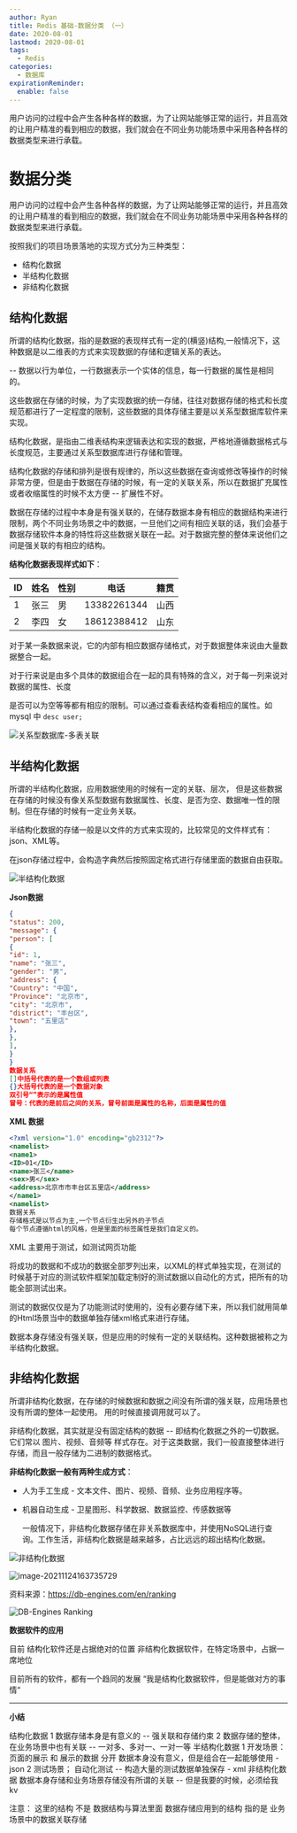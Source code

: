 ```yaml
---
author: Ryan
title: Redis 基础-数据分类 （一）
date: 2020-08-01
lastmod: 2020-08-01
tags:
  - Redis
categories:
  - 数据库
expirationReminder:
  enable: false
---
```



用户访问的过程中会产生各种各样的数据，为了让网站能够正常的运行，并且高效的让用户精准的看到相应的数据，我们就会在不同业务功能场景中采用各种各样的数据类型来进行承载。


# **数据分类**

用户访问的过程中会产生各种各样的数据，为了让网站能够正常的运行，并且高效的让用户精准的看到相应的数据，我们就会在不同业务功能场景中采用各种各样的数据类型来进行承载。

按照我们的项目场景落地的实现方式分为三种类型：

- 结构化数据
- 半结构化数据
- 非结构化数据



## 结构化数据

所谓的结构化数据，指的是数据的表现样式有一定的(横竖)结构,一般情况下，这种数据是以二维表的方式来实现数据的存储和逻辑关系的表达。

-- 数据以行为单位，一行数据表示一个实体的信息，每一行数据的属性是相同的。

这些数据在存储的时候，为了实现数据的统一存储，往往对数据存储的格式和长度规范都进行了一定程度的限制，这些数据的具体存储主要是以关系型数据库软件来实现。

结构化数据，是指由二维表结构来逻辑表达和实现的数据，严格地遵循数据格式与长度规范，主要通过关系型数据库进行存储和管理。

结构化数据的存储和排列是很有规律的，所以这些数据在查询或修改等操作的时候非常方便，但是由于数据在存储的时候，有一定的关联关系，所以在数据扩充属性或者收缩属性的时候不太方便 -- 扩展性不好。



数据在存储的过程中本身是有强关联的，在储存数据本身有相应的数据结构来进行限制，两个不同业务场景之中的数据，一旦他们之间有相应关联的话，我们会基于数据存储软件本身的特性将这些数据关联在一起。对于数据完整的整体来说他们之间是强关联的有相应的结构。



**结构化数据表现样式如下**：

| ID   | 姓名 | 性别 | 电话        | 籍贯 |
| ---- | ---- | ---- | ----------- | ---- |
| 1    | 张三 | 男   | 13382261344 | 山西 |
| 2    | 李四 | 女   | 18612388412 | 山东 |



对于某一条数据来说，它的内部有相应数据存储格式，对于数据整体来说由大量数据整合一起。

对于行来说是由多个具体的数据组合在一起的具有特殊的含义，对于每一列来说对数据的属性、长度

是否可以为空等等都有相应的限制。可以通过查看表结构查看相应的属性。如 mysql 中 `desc user;`



![关系型数据库-多表关联](https://xin997.oss-cn-beijing.aliyuncs.com/xinblogs/webimg-Linux/elks/%E5%85%B3%E7%B3%BB%E5%9E%8B%E6%95%B0%E6%8D%AE%E5%BA%93-%E5%A4%9A%E8%A1%A8%E5%85%B3%E8%81%94.png)

## 半结构化数据



所谓的半结构化数据，应用数据使用的时候有一定的关联、层次， 但是这些数据在存储的时候没有像关系型数据有数据属性、长度、是否为空、数据唯一性的限制。但在存储的时候有一定业务关联。

半结构化数据的存储一般是以文件的方式来实现的，比较常见的文件样式有：json、XML等。

在json存储过程中，会构造字典然后按照固定格式进行存储里面的数据自由获取。

![半结构化数据](https://xin997.oss-cn-beijing.aliyuncs.com/xinblogs/webimg-Linux/elks/%E5%8D%8A%E7%BB%93%E6%9E%84%E5%8C%96%E6%95%B0%E6%8D%AE.png)

**Json数据**

```json
{
"status": 200,
"message": {
"person": [
{
"id": 1,
"name": "张三",
"gender": "男",
"address": {
"Country": "中国",
"Province": "北京市",
"city": "北京市",
"district": "丰台区",
"town": "五里店"
},
},
],
}
}
数据关系
[]中括号代表的是一个数组或列表
{}大括号代表的是一个数据对象
双引号“”表示的是属性值
冒号：代表的是前后之间的关系，冒号前面是属性的名称，后面是属性的值
```



**XML 数据**

```xml
<?xml version="1.0" encoding="gb2312"?>
<namelist>
<name1>
<ID>01</ID>
<name>张三</name>
<sex>男</sex>
<address>北京市市丰台区五里店</address>
</name1>
<namelist>
数据关系
存储格式是以节点为主,一个节点衍生出另外的子节点
每个节点遵循html的风格，但是里面的标签属性是我们自定义的。
```

XML 主要用于测试，如测试网页功能



将成功的数据和不成功的数据全部罗列出来，以XML的样式单独实现，在测试的时候基于对应的测试软件框架加载定制好的测试数据以自动化的方式，把所有的功能全部测试出来。

测试的数据仅仅是为了功能测试时使用的，没有必要存储下来，所以我们就用简单的Html场景当中的数据单独存储xml格式来进行存储。

数据本身存储没有强关联，但是应用的时候有一定的关联结构。这种数据被称之为半结构化数据。



## 非结构化数据

所谓非结构化数据，在存储的时候数据和数据之间没有所谓的强关联，应用场景也没有所谓的整体一起使用。 用的时候直接调用就可以了。

非结构化数据，其实就是没有固定结构的数据 -- 即结构化数据之外的一切数据。它们常以 图片、视频、音频等 样式存在。对于这类数据，我们一般直接整体进行存储，而且一般存储为二进制的数据格式。



**非结构化数据一般有两种生成方式**：

- 人为手工生成 - 文本文件、图片、视频、音频、业务应用程序等。

- 机器自动生成 - 卫星图形、科学数据、数据监控、传感数据等

  一般情况下，非结构化数据存储在非关系数据库中，并使用NoSQL进行查询。工作生活，非结构化数据是越来越多，占比远远的超出结构化数据。

![非结构化数据](https://xin997.oss-cn-beijing.aliyuncs.com/xinblogs/webimg-Linux/elks/%E9%9D%9E%E7%BB%93%E6%9E%84%E5%8C%96%E6%95%B0%E6%8D%AE.jpg)





![image-20211124163735729](https://xin997.oss-cn-beijing.aliyuncs.com/xinblogs/webimg-Linux/elks/image-20211124163735729.png)

资料来源：https://db-engines.com/en/ranking

![DB-Engines Ranking](https://xin997.oss-cn-beijing.aliyuncs.com/xinblogs/webimg-Linux/elks/image-20211124163537597.png)



**数据软件的应用**

目前 结构化软件还是占据绝对的位置
		 非结构化数据软件，在特定场景中，占据一席地位
		
目前所有的软件，都有一个趋同的发展 “我是结构化数据软件，但是能做对方的事情“



---



**小结**

结构化数据
	1 数据存储本身是有意义的 -- 强关联和存储约束
	2 数据存储的整体，在业务场景中也有关联
		-- 一对多、多对一、一对一等
半结构化数据
	1 开发场景：
		页面的展示 和 展示的数据 分开 
			数据本身没有意义，但是组合在一起能够使用
			- json
	2 测试场景；
		自动化测试 -- 构造大量的测试数据单独保存
		- xml
		非结构化数据
		数据本身存储和业务场景存储没有所谓的关联
		-- 但是我要的时候，必须给我
			kv
			

注意：
	这里的结构 不是 数据结构与算法里面 数据存储应用到的结构
		指的是 业务场景中的数据关联存储
		

